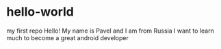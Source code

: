 # hello-world
my first repo
Hello! My name is Pavel and I am from Russia
I want to learn much to become  a great android developer
